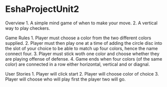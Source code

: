 # EshaProjectUnit2

Overview
    1. A simple mind game of when to make your move. 
    2. A vertical way to play checkers.

Game Rules
    1. Player must choose a color from the two different colors supplied.
    2. Player must then play one at a time of adding the circle disc into the slot of your choice to be able to match up four colors, hence the name connect four. 
    3. Player must stick woth one color and choose whether they are playing offense of defense. 
    4. Game ends when four colors (of the same color) are connected in a row either horizontal, vertical and or diagnal. 

User Stories
    1. Player will click start
    2. Player will choose color of choice
    3. Player will choose who will play first the player two will go.         
